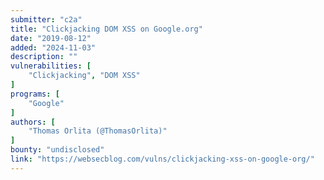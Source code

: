 ```yaml
---
submitter: "c2a"
title: "Clickjacking DOM XSS on Google.org"
date: "2019-08-12"
added: "2024-11-03"
description: ""
vulnerabilities: [
    "Clickjacking", "DOM XSS"
]
programs: [
    "Google"
]
authors: [
    "Thomas Orlita (@ThomasOrlita)"
]
bounty: "undisclosed"
link: "https://websecblog.com/vulns/clickjacking-xss-on-google-org/"
---
```




